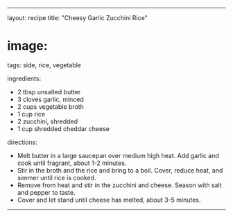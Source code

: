 ---

layout: recipe
title: "Cheesy Garlic Zucchini Rice"
# image:
tags: side, rice, vegetable

ingredients:
- 2 tbsp unsalted butter
- 3 cloves garlic, minced
- 2 cups vegetable broth
- 1 cup rice
- 2 zucchini, shredded
- 1 cup shredded cheddar cheese

directions:
- Melt butter in a large saucepan over medium high heat. Add garlic and cook until fragrant, about 1-2 minutes.
- Stir in the broth and the rice and bring to a boil. Cover, reduce heat, and simmer until rice is cooked.
- Remove from heat and stir in the zucchini and cheese. Season with salt and pepper to taste.
- Cover and let stand until cheese has melted, about 3-5 minutes.

---